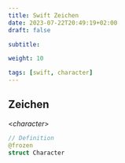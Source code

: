 ```yaml
---
title: Swift Zeichen
date: 2023-07-22T20:49:19+02:00
draft: false

subtitle: 

weight: 10

tags: [swift, character]
---
```


## Zeichen

<_character_>

```swift
// Definition
@frozen
struct Character
```
